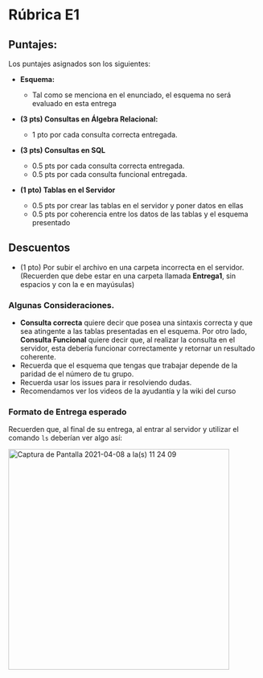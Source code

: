 # Rúbrica E1

## Puntajes: 

Los puntajes asignados son los siguientes:

- **Esquema:** 
  - Tal como se menciona en el enunciado, el esquema no será evaluado en esta entrega

- **(3 pts) Consultas en Álgebra Relacional:** 
  - 1 pto por cada consulta correcta entregada.

- **(3 pts) Consultas en SQL**
  - 0.5 pts por cada consulta correcta entregada.
  - 0.5 pts por cada consulta funcional entregada.

- **(1 pto) Tablas en el Servidor**
  - 0.5 pts por crear las tablas en el servidor y poner datos en ellas
  - 0.5 pts por coherencia entre los datos de las tablas y el esquema presentado

## Descuentos

- (1 pto) Por subir el archivo en una carpeta incorrecta en el servidor.(Recuerden que debe estar en una carpeta llamada **Entrega1**, sin espacios y con la e en mayúsulas)

### Algunas Consideraciones.

- **Consulta correcta** quiere decir que posea una sintaxis correcta y que sea atingente a las tablas presentadas en el esquema. Por otro lado, **Consulta Funcional** quiere decir que, al realizar la consulta en el servidor, esta debería funcionar correctamente y retornar un resultado coherente.
- Recuerda que el esquema que tengas que trabajar depende de la paridad de el número de tu grupo. 
- Recuerda usar los issues para ir resolviendo dudas.
- Recomendamos ver los videos de la ayudantía y la wiki del curso

### Formato de Entrega esperado

Recuerden que, al final de su entrega, al entrar al servidor y utilizar el comando ```ls``` deberían ver algo así:

<img width="439" alt="Captura de Pantalla 2021-04-08 a la(s) 11 24 09" src="https://user-images.githubusercontent.com/37157550/114055497-d43c4700-985e-11eb-93f4-db52bb60e3ae.png">

